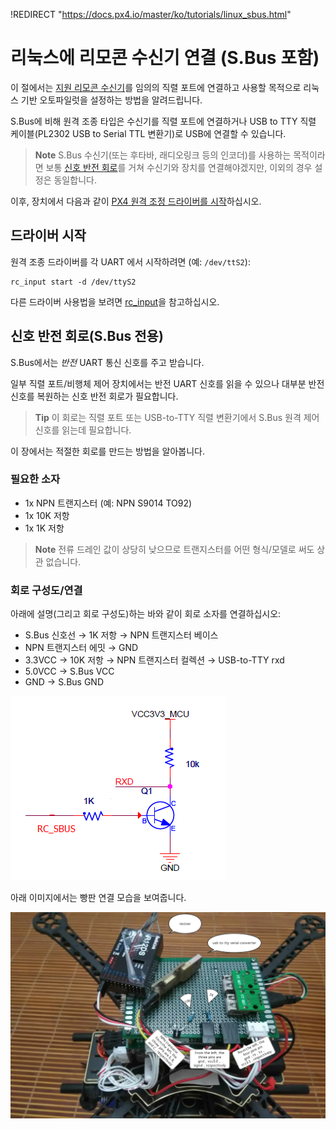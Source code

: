 !REDIRECT "https://docs.px4.io/master/ko/tutorials/linux_sbus.html"

# 리눅스에 리모콘 수신기 연결 (S.Bus 포함)

이 절에서는 [지원 리모콘 수신기](https://docs.px4.io/master/en/getting_started/rc_transmitter_receiver.html)를 임의의 직렬 포트에 연결하고 사용할 목적으로 리눅스 기반 오토파일럿을 설정하는 방법을 알려드립니다.

S.Bus에 비해 원격 조종 타입은 수신기를 직렬 포트에 연결하거나 USB to TTY 직렬 케이블(PL2302 USB to Serial TTL 변환기)로 USB에 연결할 수 있습니다.

> **Note** S.Bus 수신기(또는 후타바, 래디오링크 등의 인코더)를 사용하는 목적이라면 보통 [신호 반전 회로](#signal_inverter_circuit)를 거쳐 수신기와 장치를 연결해야겠지만, 이외의 경우 설정은 동일합니다.

이후, 장치에서 다음과 같이 [PX4 원격 조정 드라이버를 시작](#start_driver)하십시오.

<a id="start_driver"></a>

## 드라이버 시작

원격 조종 드라이버를 각 UART 에서 시작하려면 (예: `/dev/ttS2`):

    rc_input start -d /dev/ttyS2
    

다른 드라이버 사용법을 보려면 [rc_input](../middleware/modules_driver.md#rcinput)을 참고하십시오.

<a id="signal_inverter_circuit"></a>

## 신호 반전 회로(S.Bus 전용)

S.Bus에서는 *반전* UART 통신 신호를 주고 받습니다.

일부 직렬 포트/비행체 제어 장치에서는 반전 UART 신호를 읽을 수 있으나 대부분 반전 신호를 복원하는 신호 반전 회로가 필요합니다.

> **Tip** 이 회로는 직렬 포트 또는 USB-to-TTY 직렬 변환기에서 S.Bus 원격 제어 신호를 읽는데 필요합니다.

이 장에서는 적절한 회로를 만드는 방법을 알아봅니다.

### 필요한 소자

* 1x NPN 트랜지스터 (예: NPN S9014 TO92)
* 1x 10K 저항
* 1x 1K 저항

> **Note** 전류 드레인 값이 상당히 낮으므로 트랜지스터를 어떤 형식/모델로 써도 상관 없습니다.

### 회로 구성도/연결

아래에 설명(그리고 회로 구성도)하는 바와 같이 회로 소자를 연결하십시오:

* S.Bus 신호선 &rarr; 1K 저항 &rarr; NPN 트랜지스터 베이스
* NPN 트랜지스터 에밋 &rarr; GND
* 3.3VCC &rarr; 10K 저항 &rarr; NPN 트랜지스터 컬렉션 &rarr; USB-to-TTY rxd
* 5.0VCC &rarr; S.Bus VCC
* GND &rarr; S.Bus GND

![신호 인버터 회로도](../../assets/sbus/driver_sbus_signal_inverter_circuit_diagram.png)

아래 이미지에서는 빵판 연결 모습을 보여줍니다.

![신호 반전 빵판](../../assets/sbus/driver_sbus_signal_inverter_breadboard.png)